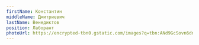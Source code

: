 ```yaml
---
firstName: Константин
middleName: Дмитриевич
lastName: Венедиктов
position: Лаборант
photoUrl: https://encrypted-tbn0.gstatic.com/images?q=tbn:ANd9GcSovn6dn-Vm_nn34jWk70aVfdz-QE37qXG9ifZyjpfXektoUU6i
---
```


